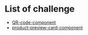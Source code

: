# List of challenge
* [QR-code-component](https://txrus.github.io/frontendmentor_challenge/qr-code-component-main/)
* [product-preview-card-component](https://txrus.github.io/frontendmentor_challenge/product-preview-card-component-main/)
